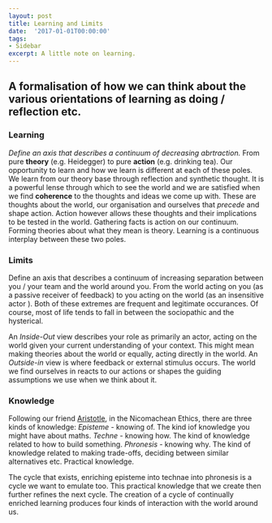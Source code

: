```yaml
---
layout: post
title: Learning and Limits
date:  '2017-01-01T00:00:00'
tags:
- Sidebar
excerpt: A little note on learning. 
---
```


## A formalisation of how we can think about the various orientations of learning as doing / reflection etc. 

### Learning
*Define an axis that describes a continuum of decreasing abrtraction.* From pure **theory** (e.g. Heidegger) to pure **action** (e.g. drinking tea). Our opportunity to learn and how we learn is different at each of these poles. We learn from our theory base through reflection and synthetic thought. It is a powerful lense through which to see the world and we are satisfied when we find **coherence** to the thoughts and ideas we come up with. These are thoughts about the world, our organisation and ourselves that *precede* and shape action. Action however allows these thoughts and their implications to be tested in the world. Gathering facts is action on our continuum. Forming theories about what they mean is theory. Learning is a continuous interplay between these two poles. 

### Limits
Define an axis that describes a continuum of increasing separation between you / your team and the world around you. From the world acting on you (as a passive receiver of feedback) to you acting on the world (as an insensitive actor ). Both of these extremes are frequent and legitimate occurances. Of course, most of life tends to fall in between the sociopathic and the hysterical. 

An *Inside-Out* view describes your role as primarily an actor, acting on the world given your current understanding of your context. This might mean making theories about the world or equally, acting directly in the world. 
An *Outside-in* view is where feedback or external stimulus occurs. The world we find ourselves in reacts to our actions or shapes the guiding assumptions we use when we think about it. 

### Knowledge 
Following our friend [Aristotle](https://aquileana.wordpress.com/2014/02/01/aristotles-three-types-of-knowledge-in-the-nichomachean-ethics-techne-episteme-and-phronesis/), in the Nicomachean Ethics, there are three kinds of knowledge:
*Episteme* - knowing of. The kind iof knowledge you might have about maths.
*Techne* - knowing how. The kind of knowledge related to how to build something. 
*Phronesis* - knowing why. The kind of knowledge related to making trade-offs, deciding between similar alternatives etc. Practical knowledge. 

The cycle that exists, enriching episteme into technae into phronesis is a cycle we want to emulate too. This practical knowledge that we create then further refines the next cycle. The creation of a cycle of continually enriched learning produces four kinds of interaction with the world around us. 

